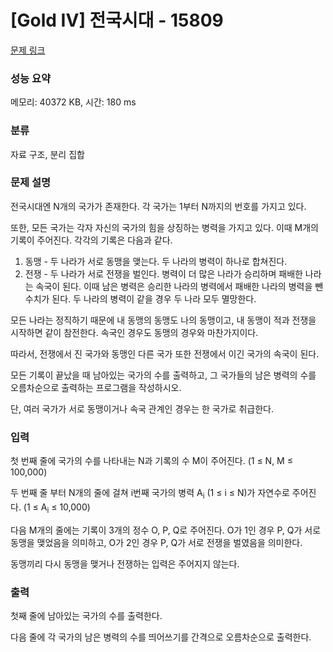 # [Gold IV] 전국시대 - 15809 

[문제 링크](https://www.acmicpc.net/problem/15809) 

### 성능 요약

메모리: 40372 KB, 시간: 180 ms

### 분류

자료 구조, 분리 집합

### 문제 설명

<p>전국시대엔 N개의 국가가 존재한다. 각 국가는 1부터 N까지의 번호를 가지고 있다.</p>

<p>또한, 모든 국가는 각자 자신의 국가의 힘을 상징하는 병력을 가지고 있다. 이때 M개의 기록이 주어진다. 각각의 기록은 다음과 같다.</p>

<ol>
	<li>동맹 - 두 나라가 서로 동맹을 맺는다. 두 나라의 병력이 하나로 합쳐진다.</li>
	<li>전쟁 - 두 나라가 서로 전쟁을 벌인다. 병력이 더 많은 나라가 승리하며 패배한 나라는 속국이 된다. 이때 남은 병력은 승리한 나라의 병력에서 패배한 나라의 병력을 뺀 수치가 된다. 두 나라의 병력이 같을 경우 두 나라 모두 멸망한다.</li>
</ol>

<p>모든 나라는 정직하기 때문에 내 동맹의 동맹도 나의 동맹이고, 내 동맹이 적과 전쟁을 시작하면 같이 참전한다. 속국인 경우도 동맹의 경우와 마찬가지이다.</p>

<p>따라서, 전쟁에서 진 국가와 동맹인 다른 국가 또한 전쟁에서 이긴 국가의 속국이 된다.</p>

<p>모든 기록이 끝났을 때 남아있는 국가의 수를 출력하고, 그 국가들의 남은 병력의 수를 오름차순으로 출력하는 프로그램을 작성하시오.</p>

<p>단, 여러 국가가 서로 동맹이거나 속국 관계인 경우는 한 국가로 취급한다.</p>

### 입력 

 <p>첫 번째 줄에 국가의 수를 나타내는 N과 기록의 수 M이 주어진다. (1 ≤ N, M ≤ 100,000)</p>

<p>두 번째 줄 부터 N개의 줄에 걸쳐 i번째 국가의 병력 A<sub>i</sub> (1 ≤ i ≤ N)가 자연수로 주어진다. (1 ≤ A<sub>i</sub> ≤ 10,000)</p>

<p>다음 M개의 줄에는 기록이 3개의 정수 O, P, Q로 주어진다. O가 1인 경우 P, Q가 서로 동맹을 맺었음을 의미하고, O가 2인 경우 P, Q가 서로 전쟁을 벌였음을 의미한다.</p>

<p>동맹끼리 다시 동맹을 맺거나 전쟁하는 입력은 주어지지 않는다.</p>

### 출력 

 <p>첫째 줄에 남아있는 국가의 수를 출력한다.</p>

<p>다음 줄에 각 국가의 남은 병력의 수를 띄어쓰기를 간격으로 오름차순으로 출력한다.</p>


